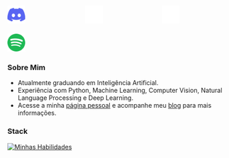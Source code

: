 <div style="display: grid; grid-template-columns: repeat(3, 1fr); gap: 20px;">
<a href="" title="Social Media"><img src="https://raw.githubusercontent.com/CLorant/readme-social-icons/main/medium/colored/discord.svg" alt="Discord" width="40"></a>   <a href="" title="Medium"><img src="https://raw.githubusercontent.com/CLorant/readme-social-icons/main/medium/light/medium.svg" alt="Medium" width="40"></a>   <a href="" title="X"><img src="https://raw.githubusercontent.com/CLorant/readme-social-icons/main/medium/light/twitter-x.svg" alt="X" width="40"></a>   <a href="" title="X"><img src="https://raw.githubusercontent.com/CLorant/readme-social-icons/main/medium/colored/spotify.svg" alt="X" width="40"></a>
</div>

### Sobre Mim
- Atualmente graduando em Inteligência Artificial.
- Experiência com Python, Machine Learning, Computer Vision, Natural Language Processing e Deep Learning.
- Acesse a minha [página pessoal](https://lucasdnoronha.github.io/site-pessoal/) e acompanhe meu [blog](https://medium.com/@lucasdiasnoronha1) para mais informações.

### Stack
[![Minhas Habilidades](https://skillicons.dev/icons?i=azure,aws,docker,git,githubactions,jenkins,py,vim,anaconda,bash,linux,opencv,pytorch,sklearn,tensorflow)](https://skillicons.dev)
